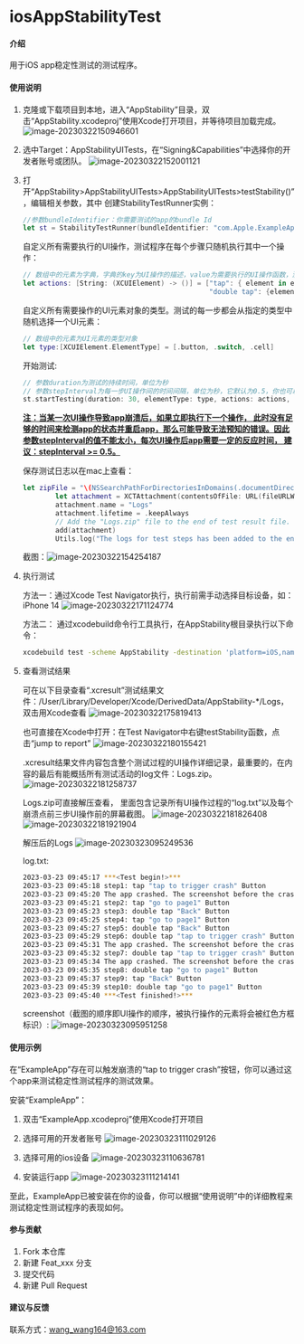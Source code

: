 # iosAppStabilityTest

#### 介绍
用于iOS app稳定性测试的测试程序。

#### 使用说明

1.  克隆或下载项目到本地，进入“AppStability”目录，双击“AppStability.xcodeproj”使用Xcode打开项目，并等待项目加载完成。
	![image-20230322150946601](https://cdn.jsdelivr.net/gh/wangwang375/pic_bed/PicGoimage-20230322150946601.png)

2.  选中Target：AppStabilityUITests，在“Signing&Capabilities”中选择你的开发者账号或团队。
	![image-20230322152001121](https://cdn.jsdelivr.net/gh/wangwang375/pic_bed/PicGoimage-20230322152001121.png)

3.  打开“AppStability>AppStabilityUITests>AppStabilityUITests>testStability()”，编辑相关参数，其中
	创建StabilityTestRunner实例：
	```swift
	//参数bundleIdentifier：你需要测试的app的bundle Id
	let st = StabilityTestRunner(bundleIdentifier: "com.Apple.ExampleApp")
	```
	自定义所有需要执行的UI操作，测试程序在每个步骤只随机执行其中一个操作：
	```swift
	// 数组中的元素为字典，字典的key为UI操作的描述，value为需要执行的UI操作函数，测试过程中会随机选择其中一种
	let actions: [String: (XCUIElement) -> ()] = ["tap": { element in element.tap() },
	                                              "double tap": {element in element.doubleTap()}]
	```
	自定义所有需要操作的UI元素对象的类型。测试的每一步都会从指定的类型中随机选择一个UI元素：
	```swift
	// 数组中的元素为UI元素的类型对象
	let type:[XCUIElement.ElementType] = [.button, .switch, .cell]
	```
	开始测试:
	```swift
	// 参数duration为测试的持续时间，单位为秒
	// 参数stepInterval为每一步UI操作间的时间间隔，单位为秒，它默认为0.5，你也可以自定义
	st.startTesting(duration: 30, elementType: type, actions: actions, stepInterval: 0.5)
	```
	<u>**注：当某一次UI操作导致app崩溃后，如果立即执行下一个操作， 此时没有足够的时间来检测app的状态并重启app，那么可能导致无法预知的错误。因此参数stepInterval的值不能太小，每次UI操作后app需要一定的反应时间， 建议：stepInterval >= 0.5。**</u>

	保存测试日志以在mac上查看：

	```swift
	let zipFile = "\(NSSearchPathForDirectoriesInDomains(.documentDirectory, .userDomainMask, true)[0])/Logs.zip"
	        let attachment = XCTAttachment(contentsOfFile: URL(fileURLWithPath: zipFile))
	        attachment.name = "Logs"
	        attachment.lifetime = .keepAlways
	        // Add the "Logs.zip" file to the end of test result file.
	        add(attachment)
	        Utils.log("The logs for test steps has been added to the end of test result file at /User/Library/Developer/Xcode/DerivedData/AppStability-*/Logs")
	```
	截图：![image-20230322154254187](https://cdn.jsdelivr.net/gh/wangwang375/pic_bed/PicGoimage-20230322154254187.png)

4.  执行测试

	方法一：通过Xcode Test Navigator执行，执行前需手动选择目标设备，如：iPhone 14
	![image-20230322171124774](https://cdn.jsdelivr.net/gh/wangwang375/pic_bed/PicGoimage-20230322171124774.png)

	方法二： 通过xcodebuild命令行工具执行，在AppStability根目录执行以下命令：

	```sh
	xcodebuild test -scheme AppStability -destination 'platform=iOS,name=<your iphone name>'
	```

5.  查看测试结果

	可在以下目录查看“.xcresult”测试结果文件：/User/Library/Developer/Xcode/DerivedData/AppStability-*/Logs，双击用Xcode查看
	![image-20230322175819413](https://cdn.jsdelivr.net/gh/wangwang375/pic_bed/PicGoimage-20230322175819413.png)

	也可直接在Xcode中打开：在Test Navigator中右键testStability函数，点击“jump to report”
	![image-20230322180155421](https://cdn.jsdelivr.net/gh/wangwang375/pic_bed/PicGoimage-20230322180155421.png)

	.xcresult结果文件内容包含整个测试过程的UI操作详细记录，最重要的，在内容的最后有能概括所有测试活动的log文件：Logs.zip。
	![image-20230322181258737](https://cdn.jsdelivr.net/gh/wangwang375/pic_bed/PicGoimage-20230322181258737.png)

	Logs.zip可直接解压查看， 里面包含记录所有UI操作过程的“log.txt”以及每个崩溃点前三步UI操作前的屏幕截图。
	![image-20230322181826408](https://cdn.jsdelivr.net/gh/wangwang375/pic_bed/PicGoimage-20230322181826408.png)
	![image-20230322181921904](https://cdn.jsdelivr.net/gh/wangwang375/pic_bed/PicGoimage-20230322181921904.png)

	解压后的Logs
	![image-20230323095249536](https://cdn.jsdelivr.net/gh/wangwang375/pic_bed/PicGoimage-20230323095249536.png)

	log.txt:

	```sh
	2023-03-23 09:45:17 ***<Test begin!>***
	2023-03-23 09:45:18 step1: tap "tap to trigger crash" Button
	2023-03-23 09:45:20 The app crashed. The screenshot before the crash has been saved in the screenshot folder.
	2023-03-23 09:45:21 step2: tap "go to page1" Button
	2023-03-23 09:45:23 step3: double tap "Back" Button
	2023-03-23 09:45:25 step4: tap "go to page1" Button
	2023-03-23 09:45:27 step5: double tap "Back" Button
	2023-03-23 09:45:29 step6: double tap "tap to trigger crash" Button
	2023-03-23 09:45:31 The app crashed. The screenshot before the crash has been saved in the screenshot folder.
	2023-03-23 09:45:32 step7: double tap "tap to trigger crash" Button
	2023-03-23 09:45:34 The app crashed. The screenshot before the crash has been saved in the screenshot folder.
	2023-03-23 09:45:35 step8: double tap "go to page1" Button
	2023-03-23 09:45:37 step9: tap "Back" Button
	2023-03-23 09:45:39 step10: double tap "go to page1" Button
	2023-03-23 09:45:40 ***<Test finished!>***
	```

	screenshot（截图的顺序即UI操作的顺序，被执行操作的元素将会被红色方框标识）: 
	![image-20230323095951258](https://cdn.jsdelivr.net/gh/wangwang375/pic_bed/PicGoimage-20230323095951258.png)

#### 使用示例

在“ExampleApp”存在可以触发崩溃的“tap to trigger crash”按钮，你可以通过这个app来测试稳定性测试程序的测试效果。

安装“ExampleApp”：

 1.  双击“ExampleApp.xcodeproj”使用Xcode打开项目

 2.  选择可用的开发者账号
	![image-20230323111029126](https://cdn.jsdelivr.net/gh/wangwang375/pic_bed/PicGoimage-20230323111029126.png)

 3.  选择可用的ios设备
	![image-20230323110636781](https://cdn.jsdelivr.net/gh/wangwang375/pic_bed/PicGoimage-20230323110636781.png)

 4.  安装运行app
	![image-20230323111214141](https://cdn.jsdelivr.net/gh/wangwang375/pic_bed/PicGoimage-20230323111214141.png)

至此，ExampleApp已被安装在你的设备，你可以根据“使用说明”中的详细教程来测试稳定性测试程序的表现如何。

#### 参与贡献

1.  Fork 本仓库
2.  新建 Feat_xxx 分支
3.  提交代码
4.  新建 Pull Request


#### 建议与反馈

联系方式：wang_wang164@163.com

